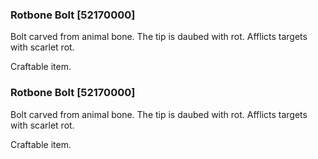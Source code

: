 ### Rotbone Bolt [52170000]

Bolt carved from animal bone. The tip is daubed with rot. Afflicts targets with scarlet rot.

Craftable item.### Rotbone Bolt [52170000]

Bolt carved from animal bone. The tip is daubed with rot. Afflicts targets with scarlet rot.

Craftable item.